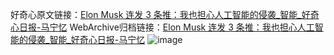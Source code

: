好奇心原文链接：[Elon Musk 连发 3 条推：我也担心人工智能的侵袭_智能_好奇心日报-马宁忆](https://www.qdaily.com/articles/1723.html)
WebArchive归档链接：[Elon Musk 连发 3 条推：我也担心人工智能的侵袭_智能_好奇心日报-马宁忆](http://web.archive.org/web/20190623150027/https://www.qdaily.com/articles/1723.html)
![image](http://ww3.sinaimg.cn/large/007d5XDply1g3v4lt3duoj30u030z4qp)
